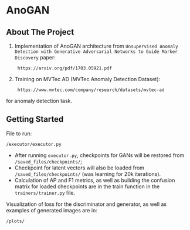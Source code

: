# AnoGAN

## About The Project

1) Implementation of AnoGAN architecture from `Unsupervised Anomaly Detection with Generative Adversarial Networks to Guide Marker Discovery` paper:

        https://arxiv.org/pdf/1703.05921.pdf

2) Training on MVTec AD (MVTec Anomaly Detection Dataset):

        https://www.mvtec.com/company/research/datasets/mvtec-ad

for anomaly detection task.


## Getting Started

File to run:

    /executor/executor.py 
    
- After running `executor.py`, checkpoints for GANs will be restored from `/saved_files/checkpoints/`;
- Checkpoint for latent vectors will also be loaded from `/saved_files/checkpoints/` (was learning for 20k iterations).
- Calculation of AP and F1 metrics, as well as building the confusion matrix for loaded checkpoints are in the train function in the `trainers/trainer.py` file.

Visualization of loss for the discriminator and generator, as well as examples of generated images are in:

    /plots/
    
    
